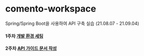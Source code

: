 # comento-workspace
Spring/Spring Boot을 사용하여 API 구축 실습 (21.08.07 - 21.09.04)

#### 1주차 [개발 환경 세팅](https://github.com/noohk329/comento-workspace/tree/main/%5B1%EC%A3%BC%EC%B0%A8%5D%20%EA%B0%9C%EB%B0%9C%20%ED%99%98%EA%B2%BD%20%EC%84%B8%ED%8C%85)

#### 2주차 [API 가이드 문서 작성](https://github.com/noohk329/comento-workspace/tree/main/%5B2%EC%A3%BC%EC%B0%A8%5D%20API%20%EA%B0%80%EC%9D%B4%EB%93%9C%20%EB%AC%B8%EC%84%9C)


